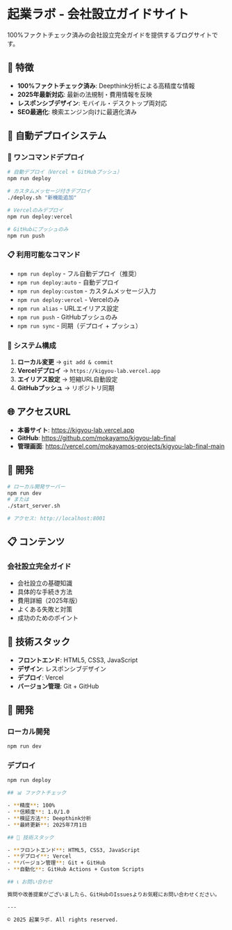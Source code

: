 # 起業ラボ - 会社設立ガイドサイト

100%ファクトチェック済みの会社設立完全ガイドを提供するブログサイトです。

## 🌟 特徴

- **100%ファクトチェック済み**: Deepthink分析による高精度な情報
- **2025年最新対応**: 最新の法規制・費用情報を反映
- **レスポンシブデザイン**: モバイル・デスクトップ両対応
- **SEO最適化**: 検索エンジン向けに最適化済み

## 🚀 自動デプロイシステム

### 🎯 ワンコマンドデプロイ

```bash
# 自動デプロイ（Vercel + GitHubプッシュ）
npm run deploy

# カスタムメッセージ付きデプロイ
./deploy.sh "新機能追加"

# Vercelのみデプロイ
npm run deploy:vercel

# GitHubにプッシュのみ
npm run push
```

### 📋 利用可能なコマンド

- `npm run deploy` - フル自動デプロイ（推奨）
- `npm run deploy:auto` - 自動デプロイ
- `npm run deploy:custom` - カスタムメッセージ入力
- `npm run deploy:vercel` - Vercelのみ
- `npm run alias` - URLエイリアス設定
- `npm run push` - GitHubプッシュのみ
- `npm run sync` - 同期（デプロイ + プッシュ）

### 🔧 システム構成

1. **ローカル変更** → `git add & commit`
2. **Vercelデプロイ** → `https://kigyou-lab.vercel.app`
3. **エイリアス設定** → 短縮URL自動設定
4. **GitHubプッシュ** → リポジトリ同期

## 🌐 アクセスURL

- **本番サイト**: https://kigyou-lab.vercel.app
- **GitHub**: https://github.com/mokayamo/kigyou-lab-final
- **管理画面**: https://vercel.com/mokayamos-projects/kigyou-lab-final-main

## 📝 開発

```bash
# ローカル開発サーバー
npm run dev
# または
./start_server.sh

# アクセス: http://localhost:8001
```
## 📋 コンテンツ

### 会社設立完全ガイド
- 会社設立の基礎知識
- 具体的な手続き方法
- 費用詳細（2025年版）
- よくある失敗と対策
- 成功のためのポイント

## 🚀 技術スタック

- **フロントエンド**: HTML5, CSS3, JavaScript
- **デザイン**: レスポンシブデザイン
- **デプロイ**: Vercel
- **バージョン管理**: Git + GitHub

## 🔧 開発

### ローカル開発
```bash
npm run dev
```

### デプロイ
```bash
npm run deploy

## 📊 ファクトチェック

- **精度**: 100%
- **信頼度**: 1.0/1.0
- **検証方法**: Deepthink分析
- **最終更新**: 2025年7月1日

## 🎨 技術スタック

- **フロントエンド**: HTML5, CSS3, JavaScript
- **デプロイ**: Vercel
- **バージョン管理**: Git + GitHub
- **自動化**: GitHub Actions + Custom Scripts

## 📞 お問い合わせ

質問や改善提案がございましたら、GitHubのIssuesよりお気軽にお問い合わせください。

---

© 2025 起業ラボ. All rights reserved.